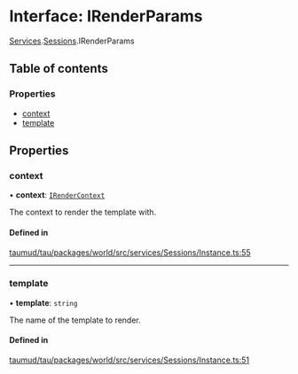 # Interface: IRenderParams

[Services](../modules/tau_world.Services.md).[Sessions](../modules/tau_world.Services.Sessions.md).IRenderParams

## Table of contents

### Properties

- [context](tau_world.Services.Sessions.IRenderParams.md#context)
- [template](tau_world.Services.Sessions.IRenderParams.md#template)

## Properties

### context

• **context**: [`IRenderContext`](tau_world.Services.Sessions.IRenderContext.md)

The context to render the template with.

#### Defined in

[taumud/tau/packages/world/src/services/Sessions/Instance.ts:55](https://github.com/tau-mud/tau/blob/9ec4b58/packages/world/src/services/Sessions/Instance.ts#L55)

___

### template

• **template**: `string`

The name of the template to render.

#### Defined in

[taumud/tau/packages/world/src/services/Sessions/Instance.ts:51](https://github.com/tau-mud/tau/blob/9ec4b58/packages/world/src/services/Sessions/Instance.ts#L51)
